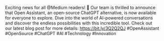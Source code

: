  Exciting news for all @Medium readers! 🚀 Our team is thrilled to announce that Open Assistant, an open-source ChatGPT alternative, is now available for everyone to explore. Dive into the world of AI-powered conversations and discover the endless possibilities with this incredible tool. Check out our latest blog post for more details: https://bit.ly/3Q2Q2QJ #OpenAssistant #OpenSource #ChatGPT #AI #Technology #Innovation